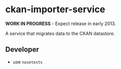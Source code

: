 # ckan-importer-service

__WORK IN PROGRESS__ - Expect release in early 2013.

A service that migrates data to the CKAN datastore.

## Developer

* use `nosetests`